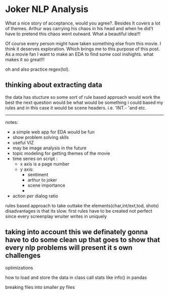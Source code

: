 # Joker NLP Analysis

What a nice story of acceptance, would you agree?. Besides It covers a lot of themes. Arthur was carrying his chaos in his head and when he did't have to pretend this chaos went outward. What a beautiful idea!!!

Of course every person might have taken something else from this movie. I think it deserves exploration. Which brings me to this purpose of this post.
As a movie fan I want to make an EDA to find some cool inshights. what makes it so great!!!

oh and also practice regex(lol).

## thinking about extracting data
the data has stucture so some sort of rule based approach would work the best
the next question would be what would be something i could based my rules
and in this case it would be scene headers. i.e. 'INT.- 'and etc.


--------------

notes:
- a simple web app for EDA would be fun
- show problem solving sklls
- useful VIZ
- may be image analysis in the future
- topic modeling for getting themes of the movie
- time series on script :
    - x axis is a page number
    - y axis:
        - sentiment
        - arthur to joker
        - scene importance
        - 
- action per dialog ratio



rules based approach to take outtake the elements(char,int/ext,tod, shots)
disadvantages is that its slow. first rules have to be created
not perfect since every screenplay wruiter writes in uniquely

taking into account this we definately gonna have to do some clean up
that goes to show that every nlp problems will present it s own challenges
------------------
optimizations

how to load and store the data in class
call stats like info() in pandas

breaking files into smaller py files


